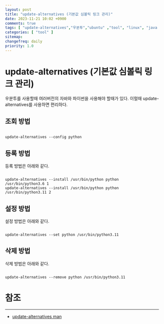 ```yaml
---
layout: post
title: "update-alternatives (기본값 심볼릭 링크 관리)"
date: 2023-11-21 10:02 +0900
comments: true
tags: [ "update-alternatives","우분투","ubuntu" ,"tool", "linux", "java 버전관리", "python 버전관리", "심볼릭 링크 관리" ]
categories: [ "tool" ]
sitemap:
changefreq: daily
priority: 1.0
---
```


# update-alternatives (기본값 심볼릭 링크 관리)

우분투를 사용할때 여러버전의 자바와 파이썬을 사용해야 할때가 있다. 
이럴때 update-alternatives를 사용하면 편리하다.


## 조회 방법

```shell

update-alternatives --config python

```

## 등록 방법

등록 방법은 아래와 같다.

```shell

update-alternatives --install /usr/bin/python python /usr/bin/python3.6 1
update-alternatives --install /usr/bin/python python /usr/bin/python3.11 2

```

## 설정 방법

설정 방법은 아래와 같다.

```shell

update-alternatives --set python /usr/bin/python3.11

```

## 삭제 방법

삭제 방법은 아래와 같다.

```shell

update-alternatives --remove python /usr/bin/python3.11

```

# 참조
-----

* [update-alternatives man](https://manpages.ubuntu.com/manpages/trusty/man8/update-alternatives.8.html)
